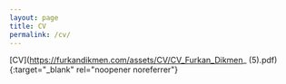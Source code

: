 ```yaml
---
layout: page
title: CV
permalink: /cv/
---
```


[CV](https://furkandikmen.com/assets/CV/CV_Furkan_Dikmen_ (5).pdf){:target="_blank" rel="noopener noreferrer"}

